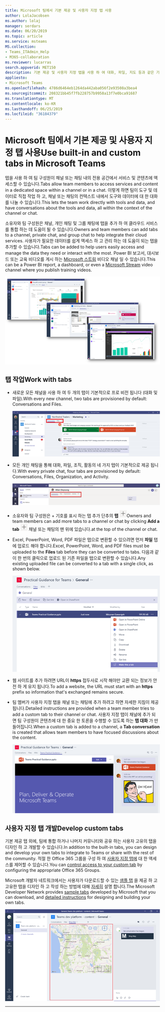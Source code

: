 ```yaml
---
title: Microsoft 팀에서 기본 제공 및 사용자 지정 탭 사용
author: LolaJacobsen
ms.author: lolaj
manager: serdars
ms.date: 06/20/2019
ms.topic: article
ms.service: msteams
MS.collection:
- Teams_ITAdmin_Help
- M365-collaboration
ms.reviewer: lucarras
search.appverid: MET150
description: 기본 제공 및 사용자 지정 탭을 사용 하 여 대화, 파일, 지도 등과 같은 기능을 포함 하는 방법에 대해 알아봅니다.
appliesto:
- Microsoft Teams
ms.openlocfilehash: 4786d6464eb1264da442aba056f2e93508a3bea4
ms.sourcegitcommit: 208321bb45f7fb228757b9958a13f7e0bca91687
ms.translationtype: MT
ms.contentlocale: ko-KR
ms.lasthandoff: 06/25/2019
ms.locfileid: "36184379"
---
```

<a name="use-built-in-and-custom-tabs-in-microsoft-teams"></a><span data-ttu-id="3c99f-103">Microsoft 팀에서 기본 제공 및 사용자 지정 탭 사용</span><span class="sxs-lookup"><span data-stu-id="3c99f-103">Use built-in and custom tabs in Microsoft Teams</span></span>
==================================================

<span data-ttu-id="3c99f-104">탭을 사용 하 여 팀 구성원이 채널 또는 채팅 내의 전용 공간에서 서비스 및 콘텐츠에 액세스할 수 있습니다.</span><span class="sxs-lookup"><span data-stu-id="3c99f-104">Tabs allow team members to access services and content in a dedicated space within a channel or in a chat.</span></span> <span data-ttu-id="3c99f-105">이렇게 하면 팀이 도구 및 데이터로 직접 작업 하 고, 채널 또는 채팅의 컨텍스트 내에서 도구와 데이터에 대 한 대화를 나눌 수 있습니다.</span><span class="sxs-lookup"><span data-stu-id="3c99f-105">This lets the team work directly with tools and data, and have conversations about the tools and data, all within the context of the channel or chat.</span></span>

<span data-ttu-id="3c99f-106">소유자와 팀 구성원은 채널, 개인 채팅 및 그룹 채팅에 탭을 추가 하 여 클라우드 서비스를 통합 하는 데 도움이 될 수 있습니다.</span><span class="sxs-lookup"><span data-stu-id="3c99f-106">Owners and team members can add tabs to a channel, private chat, and group chat to help integrate their cloud services.</span></span> <span data-ttu-id="3c99f-107">사용자가 필요한 데이터를 쉽게 액세스 하 고 관리 하는 데 도움이 되는 탭을 추가할 수 있습니다.</span><span class="sxs-lookup"><span data-stu-id="3c99f-107">Tabs can be added to help users easily access and manage the data they need or interact with the most.</span></span> <span data-ttu-id="3c99f-108">Power BI 보고서, 대시보드 또는 교육 비디오를 게시 하는 [Microsoft 스트림](https://go.microsoft.com/fwlink/?linkid=855785) 비디오 채널 일 수 있습니다.</span><span class="sxs-lookup"><span data-stu-id="3c99f-108">This can be a Power BI report, a dashboard, or even a [Microsoft Stream](https://go.microsoft.com/fwlink/?linkid=855785) video channel where you publish training videos.</span></span>

![탭의 다양 한 콘텐츠에 대 한 세 가지 스크린샷](media/Use_built-in_and_custom_tabs_in_Microsoft_Teams_image4.png)

## <a name="work-with-tabs"></a><span data-ttu-id="3c99f-110">탭 작업</span><span class="sxs-lookup"><span data-stu-id="3c99f-110">Work with tabs</span></span>

- <span data-ttu-id="3c99f-111">새로운 모든 채널을 사용 하 여 두 개의 탭이 기본적으로 프로 비전 됩니다 (대화 및 파일).</span><span class="sxs-lookup"><span data-stu-id="3c99f-111">With every new channel, two tabs are provisioned by default: Conversations and Files.</span></span>

    ![마케팅 팀의 대화 섹션 스크린샷.](media/Use_built-in_and_custom_tabs_in_Microsoft_Teams_image1.png)
- <span data-ttu-id="3c99f-113">모든 개인 채팅을 통해 대화, 파일, 조직, 활동의 네 가지 탭이 기본적으로 제공 됩니다.</span><span class="sxs-lookup"><span data-stu-id="3c99f-113">With every private chat, four tabs are provisioned by default: Conversations, Files, Organization, and Activity.</span></span>

    ![채팅의 탭 스크린샷.](media/Use_built-in_and_custom_tabs_add_tabs_to_a_chat.png)

- <span data-ttu-id="3c99f-115">소유자와 팀 구성원은 + 기호를 표시 하는 탭 추가 단추의 **탭** ![스크린샷 추가를 클릭 하 여 채널 또는 채팅에 탭을 추가할 수 있습니다.](media/Use_built-in_and_custom_tabs_add_a_tab_button.png)</span><span class="sxs-lookup"><span data-stu-id="3c99f-115">Owners and team members can add more tabs to a channel or chat by clicking **Add a tab** ![Screenshot of the Add a tab button, showing a + sign.](media/Use_built-in_and_custom_tabs_add_a_tab_button.png)</span></span> <span data-ttu-id="3c99f-116">채널 또는 채팅의 맨 위에 있습니다.</span><span class="sxs-lookup"><span data-stu-id="3c99f-116">at the top of the channel or chat.</span></span>

- <span data-ttu-id="3c99f-117">Excel, PowerPoint, Word, PDF 파일은 탭으로 변환할 수 있으려면 먼저 **파일** 탭에 업로드 해야 합니다.</span><span class="sxs-lookup"><span data-stu-id="3c99f-117">Excel, PowerPoint, Word, and PDF files must be uploaded to the **Files** tab before they can be converted to tabs.</span></span> <span data-ttu-id="3c99f-118">다음과 같이 한 번의 클릭으로 업로드 된 기존 파일을 탭으로 변환할 수 있습니다.</span><span class="sxs-lookup"><span data-stu-id="3c99f-118">Any existing uploaded file can be converted to a tab with a single click, as shown below.</span></span>

    ![PowerPoint 파일이 선택 된 파일 탭의 스크린샷](media/Use_built-in_and_custom_tabs_in_Microsoft_Teams_image2.png)

- <span data-ttu-id="3c99f-120">웹 사이트를 추가 하려면 URL이 **https** 접두사로 시작 해야만 교환 되는 정보가 안전 하 게 유지 됩니다.</span><span class="sxs-lookup"><span data-stu-id="3c99f-120">To add a website, the URL must start with an **https** prefix so information that's exchanged remains secure.</span></span>

- <span data-ttu-id="3c99f-121">팀 멤버가 사용자 지정 탭을 채널 또는 채팅에 추가 하려고 하면 자세한 지침이 제공 됩니다.</span><span class="sxs-lookup"><span data-stu-id="3c99f-121">Detailed instructions are provided when a team member tries to add a custom tab to their channel or chat.</span></span> <span data-ttu-id="3c99f-122">사용자 지정 탭이 채널에 추가 되 면 팀 구성원이 콘텐츠에 대 한 중요 한 토론을 수행할 수 있도록 하는 **탭 대화** 가 만들어집니다.</span><span class="sxs-lookup"><span data-stu-id="3c99f-122">When a custom tab is added to a channel, a **Tab conversation** is created that allows team members to have focused discussions about the content.</span></span>

    ![오른쪽에 탭 대화가 있는 사용자 지정 탭의 스크린샷](media/Use_built-in_and_custom_tabs_in_Microsoft_Teams_image3.png)

## <a name="develop-custom-tabs"></a><span data-ttu-id="3c99f-124">사용자 지정 탭 개발</span><span class="sxs-lookup"><span data-stu-id="3c99f-124">Develop custom tabs</span></span>

<span data-ttu-id="3c99f-125">기본 제공 탭 외에, 팀에 통합 하거나 나머지 커뮤니티와 공유 하는 사용자 고유의 탭을 디자인 하 고 개발할 수 있습니다.</span><span class="sxs-lookup"><span data-stu-id="3c99f-125">In addition to the built-in tabs, you can design and develop your own tabs to integrate to Teams or share with the rest of the community.</span></span> <span data-ttu-id="3c99f-126">적절 한 Office 365 그룹을 구성 하 여 [사용자 지정 탭에](https://docs.microsoft.com/en-us/microsoftteams/platform/get-started/design#streamline-access) 대 한 액세스를 제어할 수 있습니다.</span><span class="sxs-lookup"><span data-stu-id="3c99f-126">You can [control access to your custom tab](https://docs.microsoft.com/en-us/microsoftteams/platform/get-started/design#streamline-access) by configuring the appropriate Office 365 Groups.</span></span>

<span data-ttu-id="3c99f-127">Microsoft 개발자 네트워크에서는 사용자가 다운로드할 수 있는 [샘플 탭](https://go.microsoft.com/fwlink/?linkid=855787) 을 제공 하 고 고유한 탭을 디자인 하 고 작성 하는 방법에 대해 [자세히](https://go.microsoft.com/fwlink/?linkid=855786) 설명 합니다.</span><span class="sxs-lookup"><span data-stu-id="3c99f-127">The Microsoft Developer Network provides [sample tabs](https://go.microsoft.com/fwlink/?linkid=855787) developed by Microsoft that you can download, and [detailed instructions](https://go.microsoft.com/fwlink/?linkid=855786) for designing and building your own tabs.</span></span>

![Microsoft 팀의 사용자 지정 탭을 보여 주는 스크린샷](media/Use_built-in_and_custom_tabs_in_Microsoft_Teams_image5.png)

---
